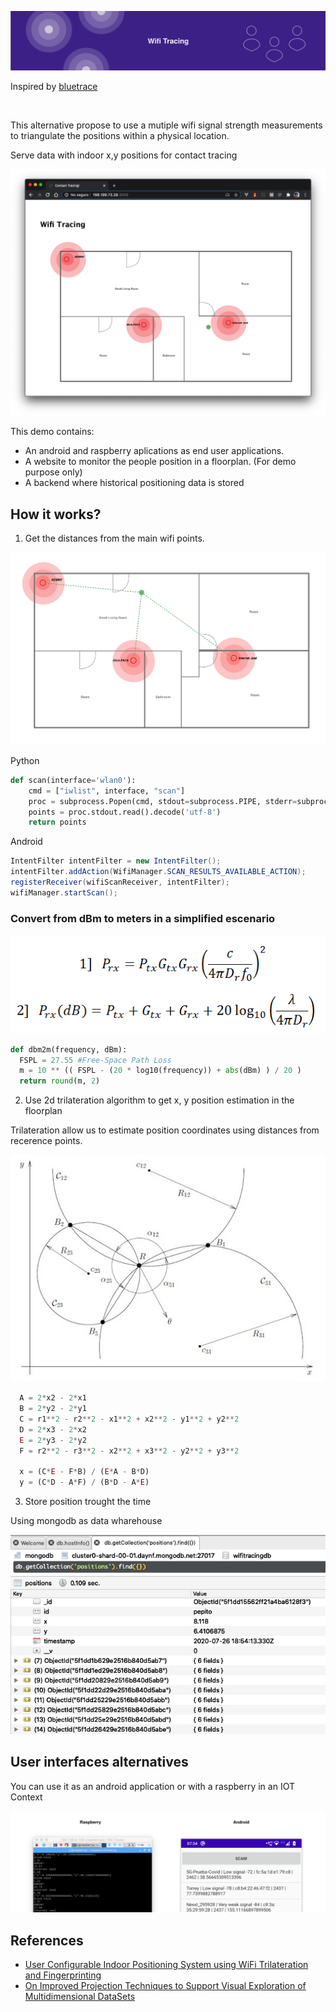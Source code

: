 ![](doc/images/project_banner.svg)

Inspired by [bluetrace](https://bluetrace.io/)

<br />

This alternative propose to use a mutiple wifi signal strength measurements to triangulate the positions within a physical location.

Serve data with indoor x,y positions for contact tracing

![](doc/images/main_screenshot.png)

This demo contains: 

- An android and raspberry aplications as end user applications.
- A website to monitor the people position in a floorplan. (For demo purpose only)
- A backend where historical positioning data is stored

## How it works?

1. Get the distances from the main wifi points. 

![](doc/images/Sample.svg)

Python
```python
def scan(interface='wlan0'):
    cmd = ["iwlist", interface, "scan"]
    proc = subprocess.Popen(cmd, stdout=subprocess.PIPE, stderr=subprocess.PIPE)
    points = proc.stdout.read().decode('utf-8') 
    return points 
```

Android
```java
IntentFilter intentFilter = new IntentFilter();
intentFilter.addAction(WifiManager.SCAN_RESULTS_AVAILABLE_ACTION);
registerReceiver(wifiScanReceiver, intentFilter);
wifiManager.startScan();
```

### Convert from dBm to meters in a simplified escenario

![](doc/images/friis_eq.png)

```python
def dbm2m(frequency, dBm): 
  FSPL = 27.55 #Free-Space Path Loss 
  m = 10 ** (( FSPL - (20 * log10(frequency)) + abs(dBm) ) / 20 ) 
  return round(m, 2)
```

2. Use 2d trilateration algorithm to get x, y position estimation in the floorplan

  Trilateration allow us to estimate position coordinates using distances from recerence points.

  ![](doc/images/trilateration.jpg)

  ```javascript
    A = 2*x2 - 2*x1
    B = 2*y2 - 2*y1
    C = r1**2 - r2**2 - x1**2 + x2**2 - y1**2 + y2**2
    D = 2*x3 - 2*x2
    E = 2*y3 - 2*y2
    F = r2**2 - r3**2 - x2**2 + x3**2 - y2**2 + y3**2

    x = (C*E - F*B) / (E*A - B*D)
    y = (C*D - A*F) / (B*D - A*E)
  ```

3. Store position trought the time

  Using mongodb as data wharehouse

  ![](doc/images/db_screenshot_2.png)


## User interfaces alternatives

  You can use it as an android application  or with a raspberry in an IOT Context

  ![](doc/images/user_interfaces_4.png)



## References

- [User Configurable Indoor
Positioning System using WiFi
Trilateration and Fingerprinting](https://www.diva-portal.org/smash/get/diva2:1105921/FULLTEXT02)
- [On Improved Projection Techniques to Support Visual Exploration of Multidimensional DataSets](http://repositorio.icmc.usp.br/bitstream/handle/RIICMC/6868/relatorio_207.pdf?sequence=1http://repositorio.icmc.usp.br/bitstream/handle/RIICMC/6868/relatorio_207.pdf?sequence=1)

